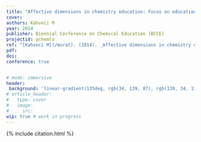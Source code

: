 ```yaml
---
title: "Affective dimensions in chemistry education: Focus on educational technology and learning objects"
cover:
authors: Kahveci M
year: 2014
publisher: Biennial Conference on Chemical Education (BCCE)
projectid: pchemlo
ref: "[Kahveci M](/murat). (2014). _Affective dimensions in chemistry education: Focus on educational technology and learning objects_. Paper presented at the Biennial Conference on Chemical Education (BCCE). [Symposium]. Grand Valley State University, Allendale, MI, U.S.A. Au- gust 3 - 7, 2014."
pdf:
doi:
conference: true


# mode: immersive
header:
 background: 'linear-gradient(135deg, rgb(34, 139, 87), rgb(139, 34, 139))' 
# article_header:
#   type: cover
#   image:
#     src: 
wip: true # work in progress 
---
```


{% include citation.html %}